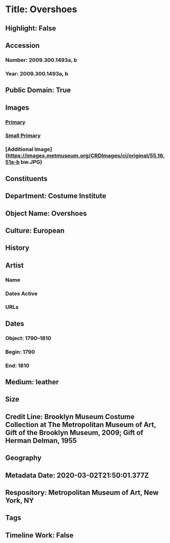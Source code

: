 # Title: Overshoes
## Highlight: False
## Accession
### Number: 2009.300.1493a, b
### Year: 2009.300.1493a, b
## Public Domain: True
## Images
### [Primary](https://images.metmuseum.org/CRDImages/ci/original/55.16.51a-b_CP4.jpg)
### [Small Primary](https://images.metmuseum.org/CRDImages/ci/web-large/55.16.51a-b_CP4.jpg)
### [Additional Image](https://images.metmuseum.org/CRDImages/ci/original/55.16.51a-b bw.JPG)
## Constituents
## Department: Costume Institute
## Object Name: Overshoes
## Culture: European
## History
## Artist
### Name
### Dates Active
### URLs
## Dates
### Object: 1790–1810
### Begin: 1790
### End: 1810
## Medium: leather
## Size
## Credit Line: Brooklyn Museum Costume Collection at The Metropolitan Museum of Art, Gift of the Brooklyn Museum, 2009; Gift of Herman Delman, 1955
## Geography
## Metadata Date: 2020-03-02T21:50:01.377Z
## Respository: Metropolitan Museum of Art, New York, NY
## Tags
## Timeline Work: False